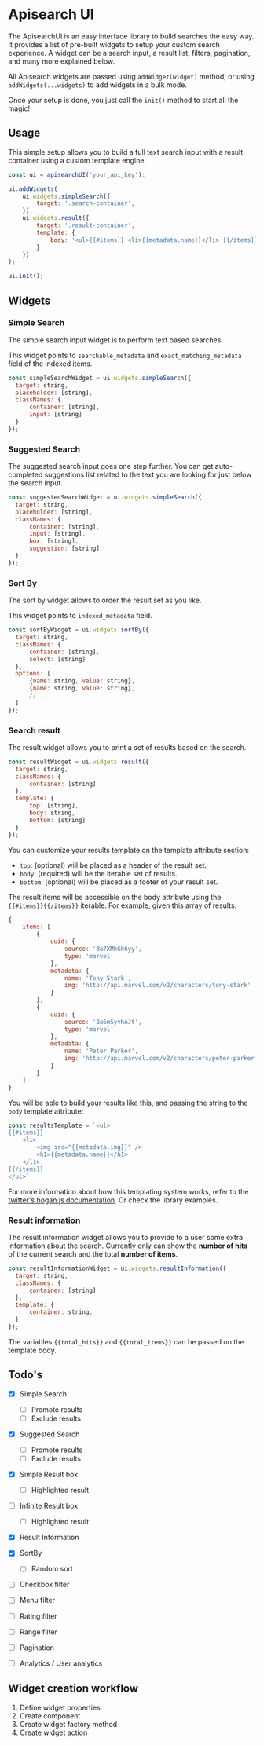 Apisearch UI
============

The ApisearchUI is an easy interface library to build searches
the easy way. It provides a list of pre-built widgets to
setup your custom search experience. A widget can be a search input, 
a result list, filters, pagination, and many more explained below.

All Apisearch widgets are passed using `addWidget(widget)` method,
or using `addWidgets(...widgets)` to add widgets in a bulk mode.

Once your setup is done, you just call the `init()` method to 
start all the magic!

## Usage
This simple setup allows you to build a full text search
input with a result container using a custom template 
engine.

```javascript
const ui = apisearchUI('your_api_key');

ui.addWidgets(
    ui.widgets.simpleSearch({
        target: '.search-container',
    }),
    ui.widgets.result({
        target: '.result-container',
        template: {
            body: '<ul>{{#items}} <li>{{metadata.name}}</li> {{/items}}</ul>',
        }
    })
);

ui.init();
```

## Widgets

### Simple Search
The simple search input widget is to perform text based 
searches.

This widget points to `searchable_metadata` and 
`exact_matching_metadata` field of the indexed items.

```javascript
const simpleSearchWidget = ui.widgets.simpleSearch({ 
  target: string,
  placeholder: [string],
  classNames: {
      container: [string],
      input: [string]
  }
});
```

### Suggested Search
The suggested search input goes one step further. You can
get auto-completed suggestions list related to the text
you are looking for just below the search input.

```javascript
const suggestedSearchWidget = ui.widgets.simpleSearch({ 
  target: string,
  placeholder: [string],
  classNames: {
      container: [string],
      input: [string],
      box: [string],
      suggestion: [string]
  }
});
```
 

### Sort By
The sort by widget allows to order the result set as you like.

This widget points to `indexed_metadata` field.

```javascript
const sortByWidget = ui.widgets.sortBy({
  target: string,
  classNames: {
      container: [string],
      select: [string]
  },
  options: [
      {name: string, value: string},
      {name: string, value: string},
      // ...
  ]
});
```

### Search result
The result widget allows you to print a set of results
based on the search.

```javascript
const resultWidget = ui.widgets.result({
  target: string,
  classNames: {
      container: [string]
  },
  template: {
      top: [string],
      body: string,
      bottom: [string]
  }
});
```

You can customize your results template on the template 
attribute section:
 * `top`: (optional) will be placed as a header of the result set.
 * `body`: (required) will be the iterable set of results.
 * `bottom`: (optional) will be placed as a footer of your result set.
 
The result items will be accessible on the body attribute using
the `{{#items}}{{/items}}` iterable. For example, given this array 
of results:

```javascript
{
    items: [
        {
            uuid: {
                source: 'Ba7XMhGh6yy',
                type: 'marvel'
            },
            metadata: {
                name: 'Tony Stark',
                img: 'http://api.marvel.com/v2/characters/tony-stark'
            }
        },
        {
            uuid: {
                source: 'Ba6mSyvhAJt',
                type: 'marvel'
            },
            metadata: {
                name: 'Peter Parker',
                img: 'http://api.marvel.com/v2/characters/peter-parker'
            }
        }
    ]
}
```

You will be able to build your results like this, and
passing the string to the `body` template attribute:

```javascript
const resultsTemplate = `<ul>
{{#items}}
    <li>
        <img src="{{metadata.img}}" />
        <h1>{{metadata.name}}</h1>
    </li>
{{/items}}
</ul>`
```

For more information about how this templating system works,
refer to the [twitter's hogan.js documentation](http://twitter.github.io/hogan.js/). 
Or check the library examples.

### Result information
The result information widget allows you to provide
to a user some extra information about the search.
Currently only can show the **number of hits** of 
the current search and the total **number of items**.

```javascript
const resultInformationWidget = ui.widgets.resultInformation({
  target: string,
  classNames: {
      container: [string]
  },
  template: {
      container: string,
  }
});
```

The variables `{{total_hits}}` and `{{total_items}}`
can be passed on the template body.


## Todo's
  
- [x] Simple Search
   - [ ] Promote results
   - [ ] Exclude results
- [x] Suggested Search
   - [ ] Promote results
   - [ ] Exclude results
   
- [x] Simple Result box
   - [ ] Highlighted result
- [ ] Infinite Result box
   - [ ] Highlighted result
- [x] Result Information

- [x] SortBy
   - [ ] Random sort
- [ ] Checkbox filter
- [ ] Menu filter
- [ ] Rating filter
- [ ] Range filter
- [ ] Pagination

- [ ] Analytics / User analytics
 
## Widget creation workflow
 1. Define widget properties
 2. Create component
 3. Create widget factory method
 4. Create widget action